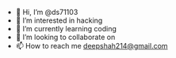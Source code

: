 - 👋 Hi, I’m @ds71103
- 👀 I’m interested in hacking
- 🌱 I’m currently learning coding
- 💞️ I’m looking to collaborate on 
- 📫 How to reach me deepshah214@gmail.com

<!---
ds71103/ds71103 is a ✨ special ✨ repository because its `README.md` (this file) appears on your GitHub profile.
You can click the Preview link to take a look at your changes.
--->
